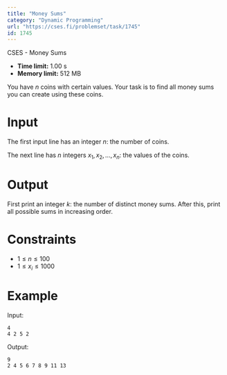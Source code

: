 ```yaml
---
title: "Money Sums"
category: "Dynamic Programming"
url: "https://cses.fi/problemset/task/1745"
id: 1745
---
```


CSES - Money Sums

  * **Time limit:** 1.00 s
  * **Memory limit:** 512 MB

You have $n$ coins with certain values. Your task is to find all money sums
you can create using these coins.

# Input

The first input line has an integer $n$: the number of coins.

The next line has $n$ integers $x_1,x_2,\dots,x_n$: the values of the coins.

# Output

First print an integer $k$: the number of distinct money sums. After this,
print all possible sums in increasing order.

# Constraints

  * $1 \le n \le 100$
  * $1 \le x_i \le 1000$

# Example

Input:

    
    
    4
    4 2 5 2
    

Output:

    
    
    9
    2 4 5 6 7 8 9 11 13
    

